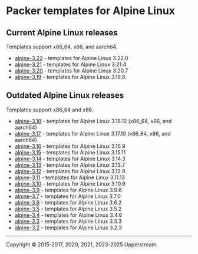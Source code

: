# Packer templates for Alpine Linux

## Current Alpine Linux releases

Templates support x86_64, x86, and aarch64.

* [alpine-3.22](alpine-3.22/README.md) - templates for Alpine Linux 3.22.0
* [alpine-3.21](alpine-3.21/README.md) - templates for Alpine Linux 3.21.4
* [alpine-3.20](alpine-3.20/README.md) - templates for Alpine Linux 3.20.7
* [alpine-3.19](alpine-3.19/README.md) - templates for Alpine Linux 3.19.8

## Outdated Alpine Linux releases

Templates support x86_64 and x86.

* [alpine-3.18](alpine-3.18/README.md) - templates for Alpine Linux
  3.18.12 (x86_64, x86, and aarch64)
* [alpine-3.17](alpine-3.17/README.md) - templates for Alpine Linux
  3.17.10 (x86_64, x86, and aarch64)
* [alpine-3.16](alpine-3.16/README.md) - templates for Alpine Linux 3.16.9
* [alpine-3.15](alpine-3.15/README.md) - templates for Alpine Linux 3.15.11
* [alpine-3.14](alpine-3.14/README.md) - templates for Alpine Linux 3.14.3
* [alpine-3.13](alpine-3.13/README.md) - templates for Alpine Linux 3.13.7
* [alpine-3.12](alpine-3.12/README.md) - templates for Alpine Linux 3.12.9
* [alpine-3.11](alpine-3.11/README.md) - templates for Alpine Linux 3.11.13
* [alpine-3.10](alpine-3.10/README.md) - templates for Alpine Linux 3.10.9
* [alpine-3.9](alpine-3.9/README.md) - templates for Alpine Linux 3.9.6
* [alpine-3.7](alpine-3.7/README.md) - templates for Alpine Linux 3.7.0
* [alpine-3.6](alpine-3.6/README.md) - templates for Alpine Linux 3.6.2
* [alpine-3.5](alpine-3.5/README.md) - templates for Alpine Linux 3.5.2
* [alpine-3.4](alpine-3.4/README.md) - templates for Alpine Linux 3.4.6
* [alpine-3.3](alpine-3.3/README.md) - templates for Alpine Linux 3.3.3
* [alpine-3.2](alpine-3.2/README.md) - templates for Alpine Linux 3.2.3

- - -

Copyright &copy; 2015-2017, 2020, 2021, 2023-2025 Upperstream.
